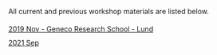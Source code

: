 All current and previous workshop materials are listed below.

<div style='display:block;'><p style='line-height:2;'>
<span style='display:block;'><a href='https://nbisweden.github.io/Workshop_geneco_2020_05/docs/index.html'>2019 Nov - Geneco Research School - Lund</a></span>
<span style='display:block;'><a href='https://NBISweden.github.io/workshop-plotting-in-r/2109/'>2021 Sep</a></span>
</p></div>
